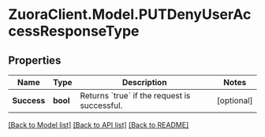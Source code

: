 # ZuoraClient.Model.PUTDenyUserAccessResponseType

## Properties

Name | Type | Description | Notes
------------ | ------------- | ------------- | -------------
**Success** | **bool** | Returns &#x60;true&#x60; if the request is successful.  | [optional] 

[[Back to Model list]](../README.md#documentation-for-models) [[Back to API list]](../README.md#documentation-for-api-endpoints) [[Back to README]](../README.md)

